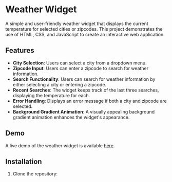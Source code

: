 # Weather Widget

A simple and user-friendly weather widget that displays the current temperature for selected cities or zipcodes. This project demonstrates the use of HTML, CSS, and JavaScript to create an interactive web application.

## Features

- **City Selection**: Users can select a city from a dropdown menu.
- **Zipcode Input**: Users can enter a zipcode to search for weather information.
- **Search Functionality**: Users can search for weather information by either selecting a city or entering a zipcode.
- **Recent Searches**: The widget keeps track of the last three searches, displaying the temperature for each.
- **Error Handling**: Displays an error message if both a city and zipcode are selected.
- **Background Gradient Animation**: A visually appealing background gradient animation enhances the widget's appearance.

## Demo

A live demo of the weather widget is available [here](#).

## Installation

1. Clone the repository:
